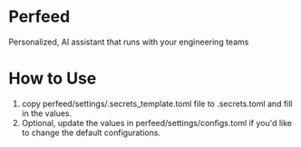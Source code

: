 # Perfeed
Personalized, AI assistant that runs with your engineering teams

# How to Use
1. copy perfeed/settings/.secrets_template.toml file to .secrets.toml and fill in the values.
2. Optional, update the values in perfeed/settings/configs.toml if you'd like to change the default configurations.